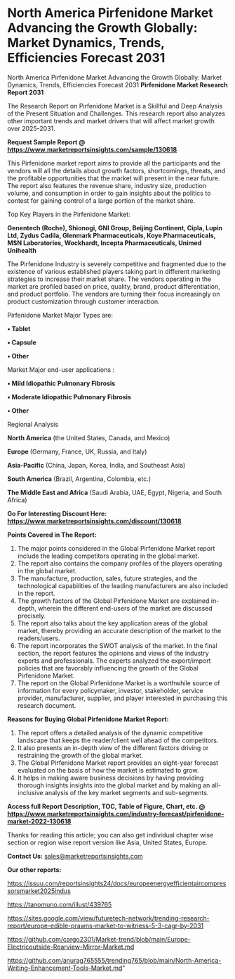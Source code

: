 # North America Pirfenidone Market Advancing the Growth Globally: Market Dynamics, Trends, Efficiencies Forecast 2031
 North America Pirfenidone Market Advancing the Growth Globally: Market Dynamics, Trends, Efficiencies Forecast 2031
<strong>Pirfenidone Market Research Report 2031</strong>

The Research Report on Pirfenidone Market is a Skillful and Deep Analysis of the Present Situation and Challenges. This research report also analyzes other important trends and market drivers that will affect market growth over 2025-2031.

<strong>Request Sample Report @ <a href=https://www.marketreportsinsights.com/sample/130618>https://www.marketreportsinsights.com/sample/130618</a></strong>

This Pirfenidone market report aims to provide all the participants and the vendors will all the details about growth factors, shortcomings, threats, and the profitable opportunities that the market will present in the near future. The report also features the revenue share, industry size, production volume, and consumption in order to gain insights about the politics to contest for gaining control of a large portion of the market share.

Top Key Players in the Pirfenidone Market:

<strong>Genentech (Roche), Shionogi, GNI Group, Beijing Continent, Cipla, Lupin Ltd, Zydus Cadila, Glenmark Pharmaceuticals, Koye Pharmaceuticals, MSN Laboratories, Wockhardt, Incepta Pharmaceuticals, Unimed Unihealth</strong>

The Pirfenidone Industry is severely competitive and fragmented due to the existence of various established players taking part in different marketing strategies to increase their market share. The vendors operating in the market are profiled based on price, quality, brand, product differentiation, and product portfolio. The vendors are turning their focus increasingly on product customization through customer interaction.

Pirfenidone Market Major Types are:

<strong>• Tablet

• Capsule

• Other</strong>

Market Major end-user applications :

<strong>• Mild Idiopathic Pulmonary Fibrosis

• Moderate Idiopathic Pulmonary Fibrosis

• Other</strong>

Regional Analysis

</u><strong><b>North America</b></strong> (the United States, Canada, and Mexico)

<strong><b>Europe </b></strong>(Germany, France, UK, Russia, and Italy)

<strong><b>Asia-Pacific</b></strong> (China, Japan, Korea, India, and Southeast Asia)

<strong><b>South America</b></strong> (Brazil, Argentina, Colombia, etc.)

<strong><b>The Middle East and Africa</b></strong> (Saudi Arabia, UAE, Egypt, Nigeria, and South Africa)

<strong>Go For Interesting Discount Here: <a href=https://www.marketreportsinsights.com/discount/130618>https://www.marketreportsinsights.com/discount/130618</a></strong>

<strong>Points Covered in The Report:</strong>
<ol>
  <li>The major points considered in the Global Pirfenidone Market report include the leading competitors operating in the global market.</li>
  <li>The report also contains the company profiles of the players operating in the global market.</li>
  <li>The manufacture, production, sales, future strategies, and the technological capabilities of the leading manufacturers are also included in the report.</li>
  <li>The growth factors of the Global Pirfenidone Market are explained in-depth, wherein the different end-users of the market are discussed precisely.</li>
  <li>The report also talks about the key application areas of the global market, thereby providing an accurate description of the market to the readers/users.</li>
  <li>The report incorporates the SWOT analysis of the market. In the final section, the report features the opinions and views of the industry experts and professionals. The experts analyzed the export/import policies that are favorably influencing the growth of the Global Pirfenidone Market.</li>
  <li>The report on the Global Pirfenidone Market is a worthwhile source of information for every policymaker, investor, stakeholder, service provider, manufacturer, supplier, and player interested in purchasing this research document.</li>
</ol>
<strong>Reasons for Buying Global Pirfenidone Market Report:</strong>

<ol>
  <li>The report offers a detailed analysis of the dynamic competitive landscape that keeps the reader/client well ahead of the competitors.</li>
  <li>It also presents an in-depth view of the different factors driving or restraining the growth of the global market.</li>
  <li>The Global Pirfenidone Market report provides an eight-year forecast evaluated on the basis of how the market is estimated to grow.</li>
  <li>It helps in making aware business decisions by having providing thorough insights insights into the global market and by making an all-inclusive analysis of the key market segments and sub-segments.</li>
</ol>
<strong>Access full Report Description, TOC, Table of Figure, Chart, etc. @ <a href=https://www.marketreportsinsights.com/industry-forecast/pirfenidone-market-2022-130618>https://www.marketreportsinsights.com/industry-forecast/pirfenidone-market-2022-130618</a></strong>


Thanks for reading this article; you can also get individual chapter wise section or region wise report version like Asia, United States, Europe.

<strong>Contact Us:</strong>
sales@marketreportsinsights.com

<strong>Our other reports:</strong>

<a href=https://issuu.com/reportsinsights24/docs/europeenergyefficientaircompressorsmarket2025indus>https://issuu.com/reportsinsights24/docs/europeenergyefficientaircompressorsmarket2025indus</a>

<a href=https://tanomuno.com/illust/439765>https://tanomuno.com/illust/439765</a>

<a href=https://sites.google.com/view/futuretech-network/trending-research-report/europe-edible-prawns-market-to-witness-5-3-cagr-by-2031>https://sites.google.com/view/futuretech-network/trending-research-report/europe-edible-prawns-market-to-witness-5-3-cagr-by-2031</a>

<a href=https://github.com/cargo2301/Market-trend/blob/main/Europe-Electricoutside-Rearview-Mirror-Market.md>https://github.com/cargo2301/Market-trend/blob/main/Europe-Electricoutside-Rearview-Mirror-Market.md</a>

<a href=https://github.com/anurag765555/trending765/blob/main/North-America-Writing-Enhancement-Tools-Market.md>https://github.com/anurag765555/trending765/blob/main/North-America-Writing-Enhancement-Tools-Market.md</a>"
